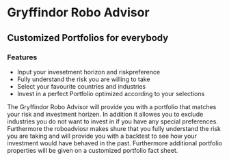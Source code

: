 <h1>Gryffindor Robo Advisor</h1>
<h2>Customized Portfolios for everybody</h2>

<h3>Features</h3>

<ul>
<li>Input your invesetment horizon and riskpreference</li>
<li>Fully understand the risk you are willing to take</li>
<li>Select your favourite countries and industries</li>
<li>Invest in a perfect Portfolio optimized according to your selections</li>
</ul>

The Gryffindor Robo Advisor will provide you with a portfolio that matches your risk and investment horizen. In addition it allowes you to exclude industries you do not want to invest in if you have any special preferences. Furthermore the roboadviosr makes shure that you fully understand the risk you are taking and will provide you with a backtest to see how your investment would have behaved in the past. Furthermore additional portfolio properties will be given on a customized portfolio fact sheet.
